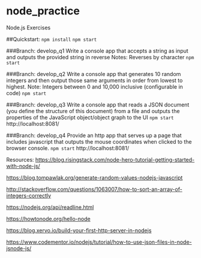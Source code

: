# node_practice
Node.js Exercises

##Quickstart:
`npm install`
`npm start`

###Branch: develop_q1
Write a console app that accepts a string as input and outputs the provided string in reverse
Notes: Reverses by character
`npm start`

###Branch: develop_q2
Write a console app that generates 10 random integers and then output those same arguments in order from lowest to highest.
Note: Integers between 0 and 10,000 inclusive (configurable in code)
`npm start`

###Branch: develop_q3
Write a console app that reads a JSON document (you define the structure of this document) from a file and outputs the properties of the JavaScript object/object graph to the UI
`npm start`
http://localhost:8081/

###Branch: develop_q4
Provide an http app that serves up a page that includes javascript that outputs the mouse coordinates when clicked to the browser console.
`npm start`
http://localhost:8081/


Resources:
https://blog.risingstack.com/node-hero-tutorial-getting-started-with-node-js/

https://blog.tompawlak.org/generate-random-values-nodejs-javascript

http://stackoverflow.com/questions/1063007/how-to-sort-an-array-of-integers-correctly

https://nodejs.org/api/readline.html

https://howtonode.org/hello-node

https://blog.xervo.io/build-your-first-http-server-in-nodejs

https://www.codementor.io/nodejs/tutorial/how-to-use-json-files-in-node-jsnode-js/